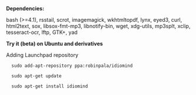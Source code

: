 
<b>Dependencies:</b>

bash (>=4.1), rsstail, scrot, imagemagick, wkhtmltopdf, lynx, eyed3, curl, html2text, sox, libsox-fmt-mp3, libnotify-bin, wget, xdg-utils, mp3splt, xclip, tesseract-ocr, lftp, GTK+, yad



<b>Try it (beta) on Ubuntu and derivatives</b>

Adding Launchpad repository

      sudo add-apt-repository ppa:robinpala/idiomind
      
      sudo apt-get update
      
      sudo apt-get install idiomind
      
